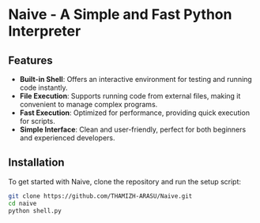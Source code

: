 # Naive - A Simple and Fast Python Interpreter

## Features
- **Built-in Shell**: Offers an interactive environment for testing and running code instantly.
- **File Execution**: Supports running code from external files, making it convenient to manage complex programs.
- **Fast Execution**: Optimized for performance, providing quick execution for scripts.
- **Simple Interface**: Clean and user-friendly, perfect for both beginners and experienced developers.

## Installation

To get started with Naive, clone the repository and run the setup script:

```bash
git clone https://github.com/THAMIZH-ARASU/Naive.git
cd naive
python shell.py
